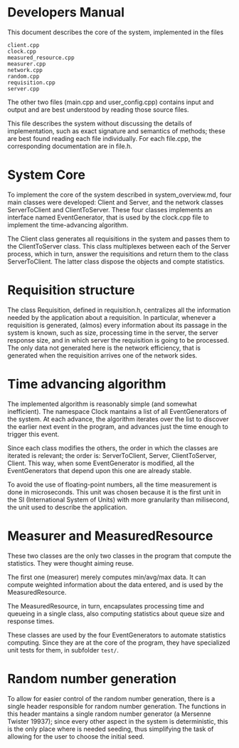 Developers Manual
=================

This document describes the core of the system, implemented in the files

    client.cpp
    clock.cpp
    measured_resource.cpp
    measurer.cpp
    network.cpp
    random.cpp
    requisition.cpp
    server.cpp

The other two files (main.cpp and user_config.cpp) contains input and output
and are best understood by reading those source files.

This file describes the system without discussing the details of implementation,
such as exact signature and semantics of methods; these are best found reading
each file individually. For each file.cpp, the corresponding documentation
are in file.h.


System Core
===========

To implement the core of the system described in system_overview.md,
four main classes were developed: Client and Server, and the network classes
ServerToClient and ClientToServer. These four classes implements an interface
named EventGenerator, that is used by the clock.cpp file to implement the
time-advancing algorithm.

The Client class generates all requisitions in the system and passes them
to the ClientToServer class. This class multiplexes between each of the Server
process, which in turn, answer the requisitions and return them to the class
ServerToClient. The latter class dispose the objects and compte statistics.


Requisition structure
=====================

The class Requisition, defined in requisition.h, centralizes all the
information needed by the application about a requisition. In particular,
whenever a requisition is generated, (almos) every information about
its passage in the system is known, such as size, processing time in
the server, the server response size, and in which server the requisition
is going to be processed. The only data not generated here is the network
efficiency, that is generated when the requisition arrives one of the
network sides.


Time advancing algorithm
========================

The implemented algorithm is reasonably simple (and somewhat inefficient).
The namespace Clock mantains a list of all EventGenerators of the system.
At each advance, the algorithm iterates over the list to discover the earlier
next event in the program, and advances just the time enough to trigger this
event.

Since each class modifies the others, the order in which the classes are
iterated is relevant; the order is: ServerToClient, Server, ClientToServer,
Client. This way, when some EventGenerator is modified, all the EventGenerators
that depend upon this one are already stable.

To avoid the use of floating-point numbers, all the time measurement is
done in microseconds. This unit was chosen because it is the first unit in the
SI (International System of Units) with more granularity than milisecond,
the unit used to describe the application.


Measurer and MeasuredResource
=============================

These two classes are the only two classes in the program that compute the
statistics. They were thought aiming reuse.

The first one (measurer) merely computes min/avg/max data. It can compute
weighted information about the data entered, and is used by the
MeasuredResource.

The MeasuredResource, in turn, encapsulates processing time and queueing
in a single class, also computing statistics about queue size and response
times.

These classes are used by the four EventGenerators to automate statistics
computing. Since they are at the core of the program, they have specialized
unit tests for them, in subfolder `test/`.


Random number generation
========================

To allow for easier control of the random number generation, there is a single
header responsible for random number generation. The functions in this header
mantains a single random number generator (a Mersenne Twister 19937); since
every other aspect in the system is deterministic, this is the only place
where is needed seeding, thus simplifying the task of allowing for the user
to choose the initial seed.
